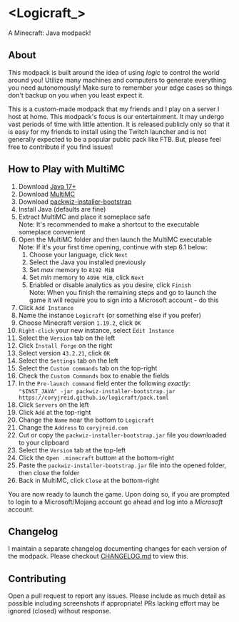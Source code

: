 # <Logicraft_>

A Minecraft: Java modpack!

## About

This modpack is built around the idea of using _logic_ to control the world
around you! Utilize many machines and computers to generate everything you need
autonomously! Make sure to remember your edge cases so things don't backup on
you when you least expect it.

This is a custom-made modpack that my friends and I play on a server I host at
home. This modpack's focus is our entertainment. It may undergo vast
periods of time with little attention. It is released publicly only so that it
is easy for my friends to install using the Twitch launcher and is not generally
expected to be a popular public pack like FTB. But, please feel free to
contribute if you find issues!

## How to Play with MultiMC

1. Download [Java 17+](https://adoptium.net/)
2. Download [MultiMC](https://multimc.org/)
3. Download [packwiz-installer-bootstrap](https://github.com/packwiz/packwiz-installer-bootstrap/releases)
4. Install Java (defaults are fine)
5. Extract MultiMC and place it someplace safe \
   Note: It's recommended to make a shortcut to the executable someplace convenient
6. Open the MultiMC folder and then launch the MultiMC executable \
   Note: If it's your first time opening, continue with step 6.1 below:
    1. Choose your language, click `Next`
    2. Select the Java you installed previously
    3. Set *max* memory to `8192 MiB`
    4. Set *min* memory to `4096 MiB`, click `Next`
    5. Enabled or disable analytics as you desire, click `Finish` \
       Note: When you finish the remaining steps and go to launch the game it will require you to sign into a Microsoft account - do this
7. Click `Add Instance`
8. Name the instance `Logicraft` (or something else if you prefer)
9. Choose Minecraft version `1.19.2`, click `OK`
10. `Right-click` your new instance, select `Edit Instance`
11. Select the `Version` tab on the left
12. Click `Install Forge` on the right
13. Select version `43.2.21`, click `OK`
14. Select the `Settings` tab on the left
15. Select the `Custom commands` tab on the top-right
16. Check the `Custom Commands` box to enable the fields
17. In the `Pre-launch command` field enter the following *exactly*: \
    `"$INST_JAVA" -jar packwiz-installer-bootstrap.jar https://coryjreid.github.io/logicraft/pack.toml`
18. Click `Servers` on the left
19. Click `Add` at the top-right
20. Change the `Name` near the bottom to `Logicraft`
21. Change the `Address` to `coryjreid.com`
22. Cut or copy the `packwiz-installer-bootstrap.jar` file you downloaded to your clipboard
23. Select the `Version` tab at the top-left
24. Click the `Open .minecraft` buttom at the bottom-right
25. Paste the `packwiz-installer-bootstrap.jar` file into the opened folder, then close the folder
26. Back in MultiMC, click `Close` at the bottom-right

You are now ready to launch the game. Upon doing so, if you are prompted to login to a Microsoft/Mojang account go ahead and log into a *Microsoft* account.

## Changelog

I maintain a separate changelog documenting changes for each version of the modpack. Please checkout [CHANGELOG.md](CHANGELOG.md) to view this.

## Contributing

Open a pull request to report any issues. Please include as much detail as
possible including screenshots if appropriate! PRs lacking effort may be ignored
(closed) without response.

